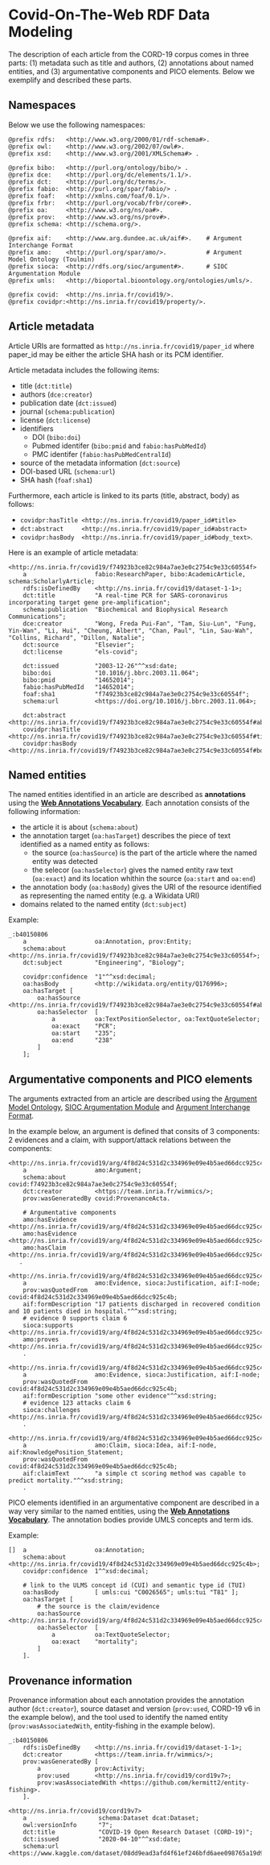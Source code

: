 # Covid-On-The-Web RDF Data Modeling

The description of each article from the CORD-19 corpus comes in three parts: (1) metadata such as title and authors, (2) annotations about named entities, and (3) argumentative components and PICO elements. Below we exemplify and described these parts.

## Namespaces

Below we use the following namespaces:

```turtle
@prefix rdfs:   <http://www.w3.org/2000/01/rdf-schema#>.
@prefix owl:    <http://www.w3.org/2002/07/owl#>.
@prefix xsd:    <http://www.w3.org/2001/XMLSchema#> .

@prefix bibo:   <http://purl.org/ontology/bibo/> .
@prefix dce:    <http://purl.org/dc/elements/1.1/>.
@prefix dct:    <http://purl.org/dc/terms/>.
@prefix fabio:  <http://purl.org/spar/fabio/> .
@prefix foaf:   <http://xmlns.com/foaf/0.1/>.
@prefix frbr:   <http://purl.org/vocab/frbr/core#>.
@prefix oa:     <http://www.w3.org/ns/oa#>.
@prefix prov:   <http://www.w3.org/ns/prov#>.
@prefix schema: <http://schema.org/>.

@prefix aif:    <http://www.arg.dundee.ac.uk/aif#>.    # Argument Interchange Format
@prefix amo:    <http://purl.org/spar/amo/>.           # Argument Model Ontology (Toulmin)
@prefix sioca:  <http://rdfs.org/sioc/argument#>.      # SIOC Argumentation Module
@prefix umls:   <http://bioportal.bioontology.org/ontologies/umls/>.

@prefix covid:  <http://ns.inria.fr/covid19/>.
@prefix covidpr:<http://ns.inria.fr/covid19/property/>.
```

## Article metadata

Article URIs are formatted as `http://ns.inria.fr/covid19/paper_id` where paper_id may be either the article SHA hash or its PCM identifier.

Article metadata includes the following items:
- title (`dct:title`)
- authors (`dce:creator`)
- publication date (`dct:issued`)
- journal (`schema:publication`)
- license (`dct:license`)
- identifiers
    - DOI (`bibo:doi`)
    - Pubmed identifer (`bibo:pmid` and `fabio:hasPubMedId`)
    - PMC identifer (`fabio:hasPubMedCentralId`)
- source of the metadata information (`dct:source`)
- DOI-based URL (`schema:url`)
- SHA hash (`foaf:sha1`)

Furthermore, each article is linked to its parts (title, abstract, body) as follows:
- `covidpr:hasTitle <http://ns.inria.fr/covid19/paper_id#title>`
- `dct:abstract     <http://ns.inria.fr/covid19/paper_id#abstract>`
- `covidpr:hasBody  <http://ns.inria.fr/covid19/paper_id#body_text>`.

Here is an example of article metadata:
```turtle
<http://ns.inria.fr/covid19/f74923b3ce82c984a7ae3e0c2754c9e33c60554f>
    a                   fabio:ResearchPaper, bibo:AcademicArticle, schema:ScholarlyArticle;
    rdfs:isDefinedBy    <http://ns.inria.fr/covid19/dataset-1-1>;
    dct:title           "A real-time PCR for SARS-coronavirus incorporating target gene pre-amplification";
    schema:publication  "Biochemical and Biophysical Research Communications";
    dce:creator	        "Wong, Freda Pui-Fan", "Tam, Siu-Lun", "Fung, Yin-Wan", "Li, Hui", "Cheung, Albert", "Chan, Paul", "Lin, Sau-Wah", "Collins, Richard", "Dillon, Natalie";
    dct:source          "Elsevier";
    dct:license         "els-covid";

    dct:issued          "2003-12-26"^^xsd:date;
    bibo:doi            "10.1016/j.bbrc.2003.11.064";
    bibo:pmid           "14652014";
    fabio:hasPubMedId   "14652014";
    foaf:sha1           "f74923b3ce82c984a7ae3e0c2754c9e33c60554f";
    schema:url          <https://doi.org/10.1016/j.bbrc.2003.11.064>;
    
    dct:abstract        <http://ns.inria.fr/covid19/f74923b3ce82c984a7ae3e0c2754c9e33c60554f#abstract>;
    covidpr:hasTitle    <http://ns.inria.fr/covid19/f74923b3ce82c984a7ae3e0c2754c9e33c60554f#title>;
    covidpr:hasBody     <http://ns.inria.fr/covid19/f74923b3ce82c984a7ae3e0c2754c9e33c60554f#body_text>.
```

## Named entities

The named entities identified in an article are described as **annotations** using the **[Web Annotations Vocabulary](https://www.w3.org/TR/annotation-vocab/)**.
Each annotation consists of the following information:
- the article it is about (`schema:about`)
- the annotation target (`oa:hasTarget`) describes the piece of text identified as a named entity as follows:
    - the source (`oa:hasSource`) is the part of the article where the named entity was detected
    - the selecor (`oa:hasSelector`) gives the named entity raw text (`oa:exact`) and its location whithin the source (`oa:start` and `oa:end`)
- the annotation body (`oa:hasBody`) gives the URI of the resource identified as representing the named entity (e.g. a Wikidata URI)
- domains related to the named entity (`dct:subject`)

Example:
```turtle
_:b40150806	
    a                   oa:Annotation, prov:Entity;
    schema:about        <http://ns.inria.fr/covid19/f74923b3ce82c984a7ae3e0c2754c9e33c60554f>;
    dct:subject         "Engineering", "Biology";
    
    covidpr:confidence	"1"^^xsd:decimal;
    oa:hasBody          <http://wikidata.org/entity/Q176996>;
    oa:hasTarget [
        oa:hasSource    <http://ns.inria.fr/covid19/f74923b3ce82c984a7ae3e0c2754c9e33c60554f#abstract>;
        oa:hasSelector  [
            a           oa:TextPositionSelector, oa:TextQuoteSelector;
            oa:exact    "PCR";
            oa:start    "235";
            oa:end      "238"
        ]
    ];
```

## Argumentative components and PICO elements

The arguments extracted from an article are described using the [Argument Model Ontology](http://purl.org/spar/amo/), [SIOC Argumentation Module](http://rdfs.org/sioc/argument#) and [Argument Interchange Format](http://www.arg.dundee.ac.uk/aif#).

In the example below, an argument is defined that consits of 3 components: 2 evidences and a claim, with support/attack relations between the components:
```turtle
<http://ns.inria.fr/covid19/arg/4f8d24c531d2c334969e09e4b5aed66dcc925c4b>
    a                   amo:Argument;
    schema:about        covid:f74923b3ce82c984a7ae3e0c2754c9e33c60554f;
    dct:creator         <https://team.inria.fr/wimmics/>;
    prov:wasGeneratedBy	covid:ProvenanceActa.

    # Argumentative components
    amo:hasEvidence     <http://ns.inria.fr/covid19/arg/4f8d24c531d2c334969e09e4b5aed66dcc925c4b/0>;
    amo:hasEvidence     <http://ns.inria.fr/covid19/arg/4f8d24c531d2c334969e09e4b5aed66dcc925c4b/123>;
    amo:hasClaim        <http://ns.inria.fr/covid19/arg/4f8d24c531d2c334969e09e4b5aed66dcc925c4b/6>;
   .

<http://ns.inria.fr/covid19/arg/4f8d24c531d2c334969e09e4b5aed66dcc925c4b/0>
    a                   amo:Evidence, sioca:Justification, aif:I-node;
    prov:wasQuotedFrom  covid:4f8d24c531d2c334969e09e4b5aed66dcc925c4b;
    aif:formDescription "17 patients discharged in recovered condition and 10 patients died in hospital."^^xsd:string;
    # evidence 0 supports claim 6
    sioca:supports      <http://ns.inria.fr/covid19/arg/4f8d24c531d2c334969e09e4b5aed66dcc925c4b/6>;
    amo:proves          <http://ns.inria.fr/covid19/arg/4f8d24c531d2c334969e09e4b5aed66dcc925c4b/6>.
    .

<http://ns.inria.fr/covid19/arg/4f8d24c531d2c334969e09e4b5aed66dcc925c4b/123>
    a                   amo:Evidence, sioca:Justification, aif:I-node;
    prov:wasQuotedFrom  covid:4f8d24c531d2c334969e09e4b5aed66dcc925c4b;
    aif:formDescription "some other evidence"^^xsd:string;
    # evidence 123 attacks claim 6
    sioca:challenges <http://ns.inria.fr/covid19/arg/4f8d24c531d2c334969e09e4b5aed66dcc925c4b/6>.
    .

<http://ns.inria.fr/covid19/arg/4f8d24c531d2c334969e09e4b5aed66dcc925c4b/6>
    a                   amo:Claim, sioca:Idea, aif:I-node, aif:KnowledgePosition_Statement;
    prov:wasQuotedFrom  covid:4f8d24c531d2c334969e09e4b5aed66dcc925c4b;
    aif:claimText       "a simple ct scoring method was capable to predict mortality."^^xsd:string;
    .
```


PICO elements identified in an argumentative component are described in a way very similar to the named entities, using the **[Web Annotations Vocabulary](https://www.w3.org/TR/annotation-vocab/)**. The annotation bodies provide UMLS concepts and term ids.

Example:
```turtle
[]  a                   oa:Annotation;
    schema:about        <http://ns.inria.fr/covid19/4f8d24c531d2c334969e09e4b5aed66dcc925c4b>;
    covidpr:confidence  1^^xsd:decimal;

    # link to the ULMS concept id (CUI) and semantic type id (TUI)
    oa:hasBody          [ umls:cui "C0026565"; umls:tui "T81" ];
    oa:hasTarget [
        # the source is the claim/evidence
        oa:hasSource    <http://ns.inria.fr/covid19/arg/4f8d24c531d2c334969e09e4b5aed66dcc925c4b/6>;
        oa:hasSelector  [
            a           oa:TextQuoteSelector;
            oa:exact    "mortality";
        ]
    ].
```



## Provenance information

Provenance information about each annotation provides the annotation author (`dct:creator`), source dataset and version (`prov:used`, CORD-19 v6 in the example below), and the tool used to identify the named entity (`prov:wasAssociatedWith`, entity-fishing in the example below).

```turtle
_:b40150806
    rdfs:isDefinedBy    <http://ns.inria.fr/covid19/dataset-1-1>;
    dct:creator         <https://team.inria.fr/wimmics/>;
    prov:wasGeneratedBy [
        a               prov:Activity;
        prov:used       <http://ns.inria.fr/covid19/cord19v7>;
        prov:wasAssociatedWith <https://github.com/kermitt2/entity-fishing>.
    ].

<http://ns.inria.fr/covid19/cord19v7>
    a                    schema:Dataset dcat:Dataset;
    owl:versionInfo      "7";
    dct:title            "COVID-19 Open Research Dataset (CORD-19)";
    dct:issued           "2020-04-10"^^xsd:date;
    schema:url           <https://www.kaggle.com/dataset/08dd9ead3afd4f61ef246bfd6aee098765a19d9f6dbf514f0142965748be859b/version/7>.
```
